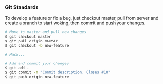 ### Git Standards

To develop a feature or fix a bug, just checkout master, pull from server and create a branch to start woking, then commit and push your changes.

```bash
# Move to master and pull new changes
$ git checkout master
$ git pull origin master
$ git checkout -b new-feature

# Hack...

# Add and commit your changes
$ git add .
$ git commit -m "Commit description. Closes #10"
$ git push origin new-feature

```